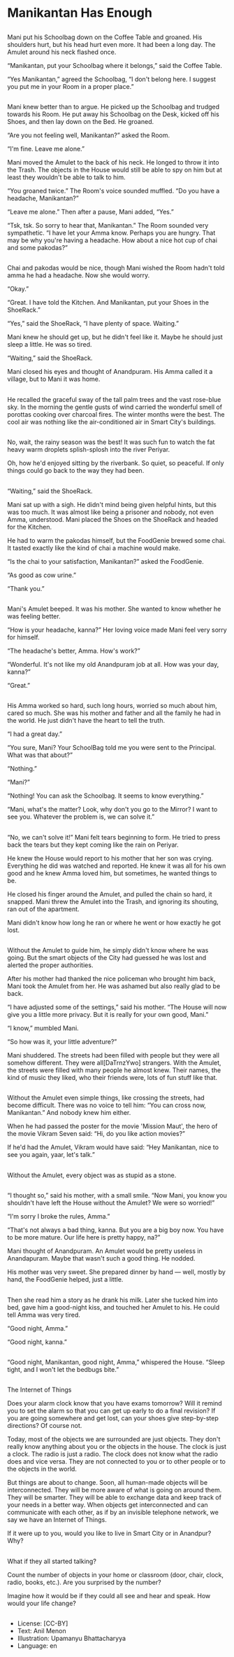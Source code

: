 # Manikantan Has Enough

##
Mani put his Schoolbag down on the Coffee Table and groaned. His shoulders hurt, but his head hurt even more. It had been a long day. The Amulet around his neck flashed once.

“Manikantan, put your Schoolbag where it belongs,” said the Coffee Table.

“Yes Manikantan,” agreed the Schoolbag, “I don't belong here. I suggest you put me in your Room in a proper place.”

##
Mani knew better than to argue. He picked up the Schoolbag and trudged towards his Room. He put away his Schoolbag on the Desk, kicked off his Shoes, and then lay down on the Bed. He groaned.

“Are you not feeling well, Manikantan?” asked the Room.

“I'm fine. Leave me alone.”

Mani moved the Amulet to the back of his neck. He longed to throw it into the Trash. The objects in the House would still be able to spy on him but at least they wouldn't be able to talk to him.

“You groaned twice.” The Room's voice sounded muffled. “Do you have a headache, Manikantan?”

“Leave me alone.” Then after a pause, Mani added, “Yes.”

“Tsk, tsk. So sorry to hear that, Manikantan.” The Room sounded very sympathetic. “I have let your Amma know. Perhaps you are hungry. That may be why you're having a headache. How about a nice hot cup of chai and some pakodas?”

##
Chai and pakodas would be nice, though Mani wished the Room hadn't told amma he had a headache. Now she would worry.

“Okay.”

“Great. I have told the Kitchen. And Manikantan, put your Shoes in the ShoeRack.”

“Yes,” said the ShoeRack, “I have plenty of space. Waiting.”

Mani knew he should get up, but he didn't feel like it. Maybe he should just sleep a little. He was so tired.

“Waiting,” said the ShoeRack.

Mani closed his eyes and thought of Anandpuram. His Amma called it a village, but to Mani it was home.

##
He recalled the graceful sway of the tall palm trees and the vast rose-blue sky. In the morning the gentle gusts of wind carried the wonderful smell of porottas cooking over charcoal fires. The winter months were the best. The cool air was nothing like the air-conditioned air in Smart City's buildings.

##
No, wait, the rainy season was the best! It was such fun to watch the fat heavy warm droplets splish-splosh into the river Periyar.

Oh, how he'd enjoyed sitting by the riverbank. So quiet, so peaceful. If only things could go back to the way they had been.

##
“Waiting,” said the ShoeRack.

Mani sat up with a sigh. He didn't mind being given helpful hints, but this was too much. It was almost like being a prisoner and nobody, not even Amma, understood. Mani placed the Shoes on the ShoeRack and headed for the Kitchen.

He had to warm the pakodas himself, but the FoodGenie brewed some chai. It tasted exactly like the kind of chai a machine would make.

“Is the chai to your satisfaction, Manikantan?” asked the FoodGenie.

“As good as cow urine.”

“Thank you.”

##
Mani's Amulet beeped. It was his mother. She wanted to know whether he was feeling better.

“How is your headache, kanna?” Her loving voice made Mani feel very sorry for himself.

“The headache's better, Amma. How's work?”

“Wonderful. It's not like my old Anandpuram job at all. How was your day, kanna?”

“Great.”

##
His Amma worked so hard, such long hours, worried so much about him, cared so much. She was his mother and father and all the family he had in the world. He just didn't have the heart to tell the truth.

“I had a great day.”

“You sure, Mani? Your SchoolBag told me you were sent to the Principal. What was that about?”

“Nothing.”

“Mani?”

“Nothing! You can ask the Schoolbag. It seems to know everything.”

“Mani, what's the matter? Look, why don't you go to the Mirror? I want to see you. Whatever the problem is, we can solve it.”

##
“No, we can't solve it!” Mani felt tears beginning to form. He tried to press back the tears but they kept coming like the rain on Periyar.

He knew the House would report to his mother that her son was crying. Everything he did was watched and reported. He knew it was all for his own good and he knew Amma loved him, but sometimes, he wanted things to be.

He closed his finger around the Amulet, and pulled the chain so hard, it snapped. Mani threw the Amulet into the Trash, and ignoring its shouting, ran out of the apartment.

Mani didn't know how long he ran or where he went or how exactly he got lost.

##
Without the Amulet to guide him, he simply didn't know where he was going. But the smart objects of the City had guessed he was lost and alerted the proper authorities.

After his mother had thanked the nice policeman who brought him back, Mani took the Amulet from her. He was ashamed but also really glad to be back.

“I have adjusted some of the settings,” said his mother. “The House will now give you a little more privacy. But it is really for your own good, Mani.”

“I know,” mumbled Mani.

“So how was it, your little adventure?”

Mani shuddered. The streets had been filled with people but they were all somehow different. They were all[DaTrnzYwo] strangers. With the Amulet, the streets were filled with many people he almost knew. Their names, the kind of music they liked, who their friends were, lots of fun stuff like that.

##
Without the Amulet even simple things, like crossing the streets, had become difficult. There was no voice to tell him: “You can cross now, Manikantan.” And nobody knew him either.

When he had passed the poster for the movie 'Mission Maut', the hero of the movie Vikram Seven said: “Hi, do you like action movies?”

If he'd had the Amulet, Vikram would have said: “Hey Manikantan, nice to see you again, yaar, let's talk.”

##
Without the Amulet, every object was as stupid as a stone.

##
“I thought so,” said his mother, with a small smile. “Now Mani, you know you shouldn't have left the House without the Amulet? We were so worried!”

“I'm sorry I broke the rules, Amma.”

“That's not always a bad thing, kanna. But you are a big boy now. You have to be more mature. Our life here is pretty happy, na?”

Mani thought of Anandpuram. An Amulet would be pretty useless in Anandapuram. Maybe that wasn't such a good thing. He nodded.

His mother was very sweet. She prepared dinner by hand — well, mostly by hand, the FoodGenie helped, just a little.

##
Then she read him a story as he drank his milk. Later she tucked him into bed, gave him a good-night kiss, and touched her Amulet to his. He could tell Amma was very tired.

“Good night, Amma.”

“Good night, kanna.”

##
“Good night, Manikantan, good night, Amma,” whispered the House. “Sleep tight, and I won't let the bedbugs bite.”

##
The Internet of Things

Does your alarm clock know that you have exams tomorrow? Will it remind you to set the alarm so that you can get up early to do a final revision? If you are going somewhere and get lost, can your shoes give step-by-step directions? Of course not.

Today, most of the objects we are surrounded are just objects. They don't really know anything about you or the objects in the house. The clock is just a clock. The radio is just a radio. The clock does not know what the radio does and vice versa. They are not connected to you or to other people or to the objects in the world.

But things are about to change. Soon, all human-made objects will be interconnected. They will be more aware of what is going on around them. They will be smarter. They will be able to exchange data and keep track of your needs in a better way. When objects get interconnected and can communicate with each other, as if by an invisible telephone network, we say we have an Internet of Things.

If it were up to you, would you like to live in Smart City or in Anandpur? Why?

##
What if they all started talking?

Count the number of objects in your home or classroom (door, chair, clock, radio, books, etc.). Are you surprised by the number?

Imagine how it would be if they could all see and hear and speak. How would your life change?

##
* License: [CC-BY]
* Text: Anil Menon
* Illustration: Upamanyu Bhattacharyya
* Language: en
